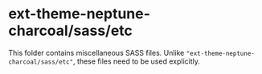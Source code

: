 # ext-theme-neptune-charcoal/sass/etc

This folder contains miscellaneous SASS files. Unlike `"ext-theme-neptune-charcoal/sass/etc"`, these files
need to be used explicitly.
